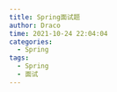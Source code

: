 ```yaml
---
title: Spring面试题
author: Draco
time: 2021-10-24 22:04:04
categories: 
  - Spring
tags: 
  - Spring
  - 面试
---
```


